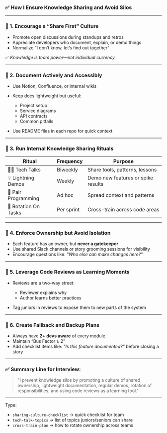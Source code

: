 ### ✅ How I Ensure Knowledge Sharing and Avoid Silos

---

### 🔹 1. **Encourage a “Share First” Culture**

* Promote open discussions during standups and retros
* Appreciate developers who document, explain, or demo things
* Normalize “I don’t know, let’s find out together”

✅ *Knowledge is team power—not individual currency.*

---

### 🔹 2. **Document Actively and Accessibly**

* Use Notion, Confluence, or internal wikis
* Keep docs lightweight but useful:

  * Project setup
  * Service diagrams
  * API contracts
  * Common pitfalls
* Use README files in each repo for quick context

---

### 🔹 3. **Run Internal Knowledge Sharing Rituals**

| Ritual               | Frequency  | Purpose                            |
| -------------------- | ---------- | ---------------------------------- |
| 👩‍🏫 Tech Talks     | Biweekly   | Share tools, patterns, lessons     |
| 💡 Lightning Demos   | Weekly     | Demo new features or spike results |
| 🧠 Pair Programming  | Ad hoc     | Spread context and patterns        |
| 🔄 Rotation On Tasks | Per sprint | Cross-train across code areas      |

---

### 🔹 4. **Enforce Ownership but Avoid Isolation**

* Each feature has an owner, but **never a gatekeeper**
* Use shared Slack channels or story grooming sessions for visibility
* Encourage questions like: *"Who else can make changes here?"*

---

### 🔹 5. **Leverage Code Reviews as Learning Moments**

* Reviews are a two-way street:

  * Reviewer explains why
  * Author learns better practices
* Tag juniors in reviews to expose them to new parts of the system

---

### 🔹 6. **Create Fallback and Backup Plans**

* Always have **2+ devs aware** of every module
* Maintain “Bus Factor ≥ 2”
* Add checklist items like: *"Is this feature documented?"* before closing a story

---

### ✅ Summary Line for Interview:

> "I prevent knowledge silos by promoting a culture of shared ownership, lightweight documentation, regular demos, rotation of responsibilities, and using code reviews as a learning tool."

---

Type:

* `sharing-culture-checklist` → quick checklist for team
* `tech-talk-topics` → list of topics juniors/seniors can share
* `cross-train-plan` → how to rotate ownership across teams
